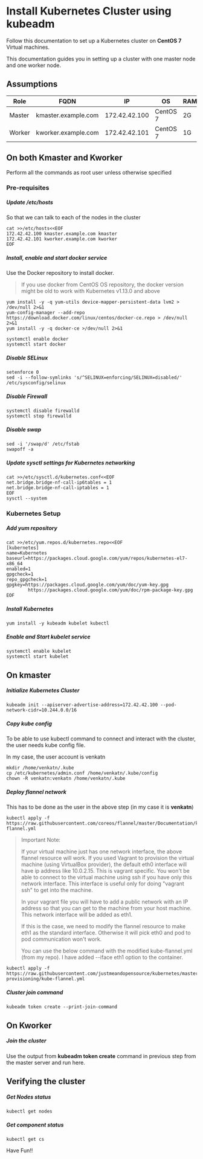 # Install Kubernetes Cluster using kubeadm
Follow this documentation to set up a Kubernetes cluster on __CentOS 7__ Virtual machines.

This documentation guides you in setting up a cluster with one master node and one worker node.

## Assumptions
|Role|FQDN|IP|OS|RAM|CPU|
|----|----|----|----|----|----|
|Master|kmaster.example.com|172.42.42.100|CentOS 7|2G|2|
|Worker|kworker.example.com|172.42.42.101|CentOS 7|1G|1|

## On both Kmaster and Kworker
Perform all the commands as root user unless otherwise specified
### Pre-requisites
##### Update /etc/hosts
So that we can talk to each of the nodes in the cluster
```
cat >>/etc/hosts<<EOF
172.42.42.100 kmaster.example.com kmaster
172.42.42.101 kworker.example.com kworker
EOF
```
##### Install, enable and start docker service
Use the Docker repository to install docker.
> If you use docker from CentOS OS repository, the docker version might be old to work with Kubernetes v1.13.0 and above
```
yum install -y -q yum-utils device-mapper-persistent-data lvm2 > /dev/null 2>&1
yum-config-manager --add-repo https://download.docker.com/linux/centos/docker-ce.repo > /dev/null 2>&1
yum install -y -q docker-ce >/dev/null 2>&1

systemctl enable docker
systemctl start docker
```
##### Disable SELinux
```
setenforce 0
sed -i --follow-symlinks 's/^SELINUX=enforcing/SELINUX=disabled/' /etc/sysconfig/selinux
```
##### Disable Firewall
```
systemctl disable firewalld
systemctl stop firewalld
```
##### Disable swap
```
sed -i '/swap/d' /etc/fstab
swapoff -a
```
##### Update sysctl settings for Kubernetes networking
```
cat >>/etc/sysctl.d/kubernetes.conf<<EOF
net.bridge.bridge-nf-call-ip6tables = 1
net.bridge.bridge-nf-call-iptables = 1
EOF
sysctl --system
```
### Kubernetes Setup
##### Add yum repository
```
cat >>/etc/yum.repos.d/kubernetes.repo<<EOF
[kubernetes]
name=Kubernetes
baseurl=https://packages.cloud.google.com/yum/repos/kubernetes-el7-x86_64
enabled=1
gpgcheck=1
repo_gpgcheck=1
gpgkey=https://packages.cloud.google.com/yum/doc/yum-key.gpg
        https://packages.cloud.google.com/yum/doc/rpm-package-key.gpg
EOF
```
##### Install Kubernetes
```
yum install -y kubeadm kubelet kubectl
```
##### Enable and Start kubelet service
```
systemctl enable kubelet
systemctl start kubelet
```
## On kmaster
##### Initialize Kubernetes Cluster
```
kubeadm init --apiserver-advertise-address=172.42.42.100 --pod-network-cidr=10.244.0.0/16
```
##### Copy kube config
To be able to use kubectl command to connect and interact with the cluster, the user needs kube config file.

In my case, the user account is venkatn
```
mkdir /home/venkatn/.kube
cp /etc/kubernetes/admin.conf /home/venkatn/.kube/config
chown -R venkatn:venkatn /home/venkatn/.kube
```
##### Deploy flannel network
This has to be done as the user in the above step (in my case it is __venkatn__)
```
kubectl apply -f https://raw.githubusercontent.com/coreos/flannel/master/Documentation/kube-flannel.yml
```
>Important Note:
>
>If your virtual machine just has one network interface, the above flannel resource will work.
If you used Vagrant to provision the virtual machine (using VirtualBox provider), the default eth0 interface will have ip address like 10.0.2.15. This is vagrant specific. You won't be able to connect to the virtual machine using ssh if you have only this network interface. This interface is useful only for doing "vagrant ssh" to get into the machine.
>
>In your vagrant file you will have to add a public network with an IP address so that you can get to the machine from your host machine. This network interface will be added as eth1.
>
>If this is the case, we need to modify the flannel resource to make eth1 as the standard interface. Otherwise it will pick eth0 and pod to pod communication won't work.
>
>You can use the below command with the modified kube-flannel.yml (from my repo). I have added --iface eth1 option to the container.
```
kubectl apply -f https://raw.githubusercontent.com/justmeandopensource/kubernetes/master/vagrant-provisioning/kube-flannel.yml
```

##### Cluster join command
```
kubeadm token create --print-join-command
```
## On Kworker
##### Join the cluster
Use the output from __kubeadm token create__ command in previous step from the master server and run here.

## Verifying the cluster
##### Get Nodes status
```
kubectl get nodes
```
##### Get component status
```
kubectl get cs
```

Have Fun!!
